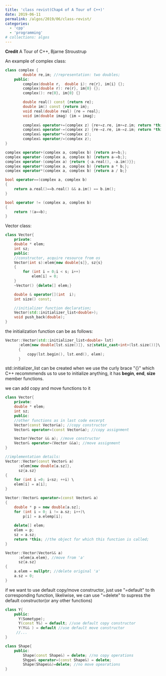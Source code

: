 ```yaml
---
title: 'class revist(Chap4 of A Tour of C++)'
date: 2019-06-11
permalink: /algos/2019/06/class-revist/
categories: 
  - 'cpp'
  - 'programming'
# collections: algos
---
```


**Credit** A Tour of C++, Bjarne Stroustrup

An example of complex class:
```C++
class complex {
        double re,im; //representation: two doubles;
    public:
        complex(double r,  double i): re{r}, im{i} {};
        complex(double r): re{r}, im{0} {};
        complex(): re{0}, im{0} {}

        double real() const {return re};
        double im() const {return im};
        void real(double real) {re = real};
        void im(double imag) {im = imag};
        
        complex& operator+=(complex z) {re+=z.re, im+=z.im; return *this;};
        complex& operator-=(complex z) {re-=z.re, im-=z.im; return *this;};
        complex& operator*=(complex z);
        complex& operator/=(complex z);
}

complex operator+(complex a, complex b) {return a+=b;};
complex operator-(complex a, complex b) {return a-=b;};
complex operator-(complex a) {return {-a.real(), -a.im()}};
complex operator*(complex a, complex b) {return a * b;};
complex operator*(complex a, complex b) {return a / b;}

bool operator==(complex a, complex b)
{
    return a.real()==b.real() && a.im() == b.im();
}

bool operator != (complex a, complex b) 
{
    return !(a==b);
}
```

Vector class:
```C++
class Vector{
    private:
    double * elem;
    int sz;
    public:
    //constructor, acquire resource from os
    Vector(int s):elem{new double[s]}, sz{s}
    {
        for (int i = 0;i < s; i++) 
            elem[i] = 0;
    }
    ~Vector() {delete[] elem;}

    double & operator[](int  i);
    int size() const;

    //initializer function declaration;
    Vector(std::initializer_list<double>);
    void push_back(double);
}
```
the initialization function can be as follows:
```C++
Vector::Vector(std::initializer_list<double> lst) 
      :elem{new double[lst.size()]}, sz{static_cast<int>(lst.size())}\
      {
          copy(lst.begin(), lst.end(), elem);
      }
```

std::initializer_list can be created when we use the curly brace "{}" which C++ recommmends us to use to initialize anything, it has **begin**, **end**, **size** member functions.

we can add copy and move functions to it 
```C++
class Vector{
    private:
    double * elem;
    int sz;
    public:
    //other functions as in last code excerpt
    Vector(const Vector&a); //copy constructor
    Vector& operator=(const Vector&a); //copy assignment

    Vector(Vector && a); //move constructor
    Vector& operator=(Vector &&a); //move assignment
}

//implementation details:
Vector::Vector(const Vector& a) 
      :elem{new double[a.sz]},
      sz{a.sz}
{
    for (int i =0; i<sz; ++i) \
    elem[i] = a[i];
}

Vector::Vector& operator=(const Vector& a) 
{
    double * p = new double[a.sz];
    for (int i = 0; i != a.sz; i++)\
        p[i] = a.elemp[i];
    
    delete[] elem;
    elem = p;
    sz = a.sz;
    return *this; //the object for which this function is called;
}

Vector::Vector(Vector&& a)
      :elem{a.elem}, //move from 'a'
      sz{a.sz}
{
    a.elem = nullptr; //delete original 'a'
    a.sz = 0;
}

```
if we want to use default copy/move constructor, just use "=default" to th corresponding function, likeliwise, we can use "=delete" to supress the default constructor(or any other functions)
```C++
class Y{
    public:
      Y(Sometype);
      Y(const Y&) = default; //use default copy constructor
      Y(Y&& ) = default //use default move constructor
     //...
}

class Shape{
    public:
        Shape(const Shape&) = delete; //no copy operations
        Shgpe& operator=(const Shape&) = delete; 
        Shape(Shape&&)=delete; //no move opearations
}
```
